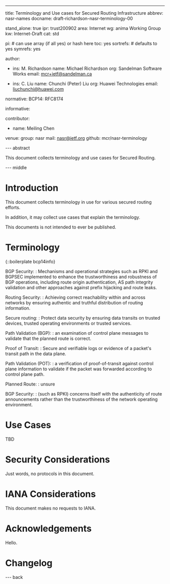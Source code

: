 ---
title: Terminology and Use cases for Secured Routing Infrastructure
abbrev: nasr-names
docname: draft-richardson-nasr-terminology-00

stand_alone: true
ipr: trust200902
area: Internet
wg: anima Working Group
kw: Internet-Draft
cat: std

pi:    # can use array (if all yes) or hash here
  toc: yes
  sortrefs:   # defaults to yes
  symrefs: yes

author:


- ins: M. Richardson
  name: Michael Richardson
  org: Sandelman Software Works
  email: mcr+ietf@sandelman.ca

- ins: C. Liu
  name: Chunchi (Peter) Liu
  org: Huawei Technologies
  email: liuchunchi@huawei.com

normative:
  BCP14: RFC8174

informative:

contributor:
  - name: Meiling Chen

venue:
  group: nasr
  mail: nasr@ietf.org
  github: mcr/nasr-terminology

--- abstract

This document collects terminology and use cases for Secured Routing.

--- middle

# Introduction

This document collects terminology in use for various secured routing
efforts.

In addition, it may collect use cases that explain the terminology.

This documents is not intended to ever be published.

# Terminology

{::boilerplate bcp14info}

BGP Security:
: Mechanisms and operational strategies such as RPKI and BGPSEC implemented to enhance the trustworthiness and robustness of BGP operations, including route origin authentication, AS path integrity validation and other approaches against prefix hijacking and route leaks.

Routing Security:
: Achieving correct reachability within and across networks by ensuring authentic and truthful distribution of routing information.

Secure routing:
: Protect data security by ensuring data transits on trusted devices, trusted operating environments or trusted services.

Path Validation (BGP):
: an examination of control plane messages to validate that the planned route is correct.

Proof of Transit:
: Secure and verifiable logs or evidence of a packet's transit path in the data plane.

Path Validation (POT):
: a verification of proof-of-transit against control plane information to validate if the packet was forwarded according to control plane path.

Planned Route:
: unsure

BGP Security:
: (such as RPKI) concerns itself with the authenticity of route announcements
rather than the trustworthiness of the network operating environment.

# Use Cases

TBD

# Security Considerations

Just words, no protocols in this document.

# IANA Considerations

This document makes no requests to IANA.

# Acknowledgements

Hello.

# Changelog


--- back

